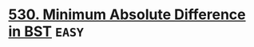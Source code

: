 # [530. Minimum Absolute Difference in BST](https://leetcode.com/problems/minimum-absolute-difference-in-bst/description/) `EASY`
